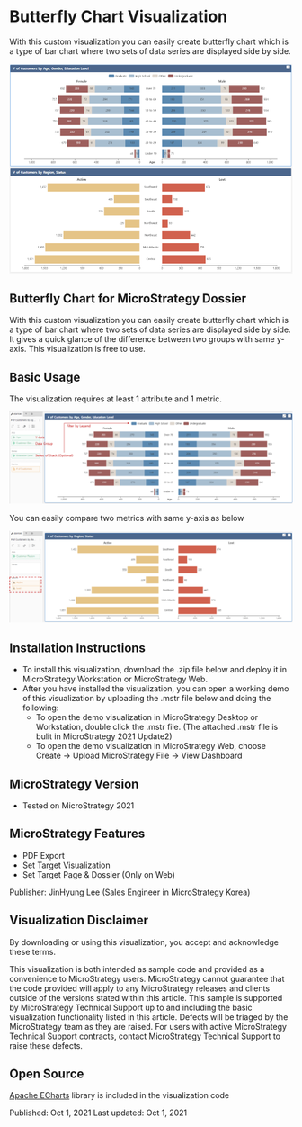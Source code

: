 # Butterfly Chart Visualization

With this custom visualization you can easily create butterfly chart which is a type of bar chart where two sets of data series are displayed side by side. 

![butterfly-chart](./images/butterfly-chart.jfif)

## Butterfly Chart for MicroStrategy Dossier
With this custom visualization you can easily create butterfly chart which is a type of bar chart where two sets of data series are displayed side by side. 
It gives a quick glance of the difference between two groups with same y-axis.
This visualization is free to use.

## Basic Usage
The visualization requires at least 1 attribute and 1 metric.

![butterfly-chart-basic-usage](./images/butterfly-chart-basic-usage.jfif)

You can easily compare two metrics with same y-axis as below

![butterfly-chart-compare](./images/butterfly-chart-compare.jfif)

## Installation Instructions
- To install this visualization, download the .zip file below and deploy it in MicroStrategy Workstation or MicroStrategy Web.
- After you have installed the visualization, you can open a working demo of this visualization by uploading the .mstr file below and doing the following:
  - To open the demo visualization in MicroStrategy Desktop or Workstation, double click the .mstr file. (The attached .mstr file is bulit in MicroStrategy 2021 Update2)
  - To open the demo visualization in MicroStrategy Web, choose Create -> Upload MicroStrategy File -> View Dashboard

## MicroStrategy Version
- Tested on MicroStrategy 2021

## MicroStrategy Features
- PDF Export
- Set Target Visualization
- Set Target Page & Dossier (Only on Web)

Publisher: JinHyung Lee (Sales Engineer in MicroStrategy Korea)

## Visualization Disclaimer
By downloading or using this visualization, you accept and acknowledge these terms.

This visualization is both intended as sample code and provided as a convenience to MicroStrategy users. MicroStrategy cannot guarantee that the code provided will apply to any MicroStrategy releases and clients outside of the versions stated within this article. This sample is supported by MicroStrategy Technical Support up to and including the basic visualization functionality listed in this article. Defects will be triaged by the MicroStrategy team as they are raised. For users with active MicroStrategy Technical Support contracts, contact MicroStrategy Technical Support to raise these defects.

## Open Source
[Apache ECharts](https://echarts.apache.org/en/index.html) library is included in the visualization code 

Published: Oct 1, 2021
Last updated: Oct 1, 2021

